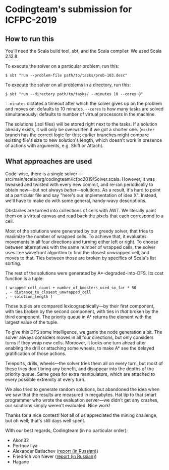 # Codingteam's submission for ICFPC-2019

## How to run this

You'll need the Scala build tool, sbt, and the Scala compiler. We used Scala
2.12.8.

To execute the solver on a particular problem, run this:

    $ sbt "run --problem-file path/to/tasks/prob-103.desc"

To execute the solver on all problems in a directory, run this:

    $ sbt "run --directory path/to/tasks/ --minutes 10 --cores 8"

`--minutes` dictates a timeout after which the solver gives up on the problem
and moves on; defaults to 10 minutes. `--cores` is how many tasks are solved
simultaneously; defaults to number of virtual processors in the machine.

The solutions (.sol files) will be stored right next to the tasks. If a solution
already exists, it will only be overwritten if we got a shorter one. (`master`
branch has the correct logic for this; earlier branches might compare existing
file's size to new solution's length, which doesn't work in presence of actions
with arguments, e.g. Shift or Attach).

## What approaches are used

Code-wise, there is a single solver —
src/main/scala/org/codingteam/icfpc2019/Solver.scala. However, it was tweaked
and twisted with every new commit, and re-ran periodically to obtain new—but not
always *better*—solutions. As a result, it's hard to point at a particular file
and say "here's our implementation of idea X". Instead, we'll have to make do
with some general, handy-wavy descriptions.

Obstacles are turned into collections of cells with AWT. We literally paint them
on a virtual canvas and read back the pixels that each correspond to a cell.

Most of the solutions were generated by our greedy solver, that tries to
maximize the number of wrapped cells. To achieve that, it evaluates movements in
all four directions and turning either left or right. To choose between
alternatives with the same number of wrapped cells, the solver uses Lee
wavefront algorithm to find the closest unwrapped cell, and moves to that. Ties
between those are broken by specifics of Scala's list sorting.

The rest of the solutions were generated by A*-degraded-into-DFS. Its cost
function is a tuple:

    ( wrapped_cell_count + number_of_boosters_used_so_far * 50
    , - distance_to_closest_unwrapped_cell
    , - solution_length )

Those tuples are compared lexicographically—by their first component, with ties
broken by the second component, with ties in *that* broken by the third
component. The priority queue in A* returns the element with the largest value
of the tuple.

To give this DFS some intelligence, we game the node generation a bit. The
solver always considers moves in all four directions, but only considers turns
if they wrap new cells. Moreover, it looks one turn ahead after enabling the
drill or attaching some wheels, to make A* see the delayed gratification of
those actions.

Teleports, drills, wheels—the solver tries them all on every turn, but most of
these tries don't bring any benefit, and disappear into the depths of the
priority queue. Same goes for extra manipulators, which are attached to every
possible extremity at every turn.

We also tried to generate random solutions, but abandoned the idea when we saw
that the results are measured in megabytes. Hat tip to that smart programmer who
wrote the evaluation server—we didn't get any crashes, our solutions simply
weren't evaluated. Nice work!


Thanks for a nice contest! Not all of us appreciated the mining challenge, but
oh well; that's still days well spent.


With our best regards,
Codingteam (in no particular order):

- Akon32
- Portnov Ilya
- Alexander Batischev ([report (in Russian)](https://blog.debiania.in.ua/posts/2019-12-13-icfpc-2019.html))
- Friedrich von Never ([report (in Russian)](https://fornever.me/ru/posts/2019-07-05-icfpc-2019.html))
- Hagane
